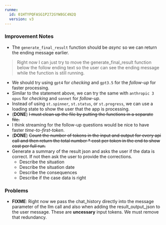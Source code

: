 ```yaml
---
runme:
  id: 01HTYPQFASG1P272GYW8GC4N2Q
  version: v3
---
```


### Improvement Notes

- The `generate_final_result` function should be _async_ so we can return the ending message earlier.

> Right now I can just try to move the generate_final_result function below the follow ending text so the user can see the ending message while the function is still running.

- We should try using `gpt4` for *checking* and `gpt3.5` for the *follow-up* for faster processing.
- Similar to the statement above, we can try the same with `anthropic 3 opus` for *checking* and `sonnet` for *follow-up*.
- Instead of using `st.spinner`, `st.status`, or `st.progress`, we can use a loading state to show the user that the app is processing.
- (__DONE__) ~~I must clean up the file by putting the functions in a separate file.~~
- I think streaming for the follow-up questions would be nice to have faster *time-to-first-token*.
- (__DONE__) ~~Count the number of tokens in the input and output for every api call and then return the total number * cost per token in the end to show cost per full run.~~
- Generate a summary of the result json and asks the user if the data is correct. If not then ask the user to provide the corrections.
   - Describe the situation
   - Describe the situation date
   - Describe the consequences
   - Describe if the case data is right

### Problems
- __FIXME__: Right now we pass the chat_history directly into the message parameter of the llm call and also when adding the result_output_json to the user message. These are __uncessary__ input tokens. We must remove that redundancy.